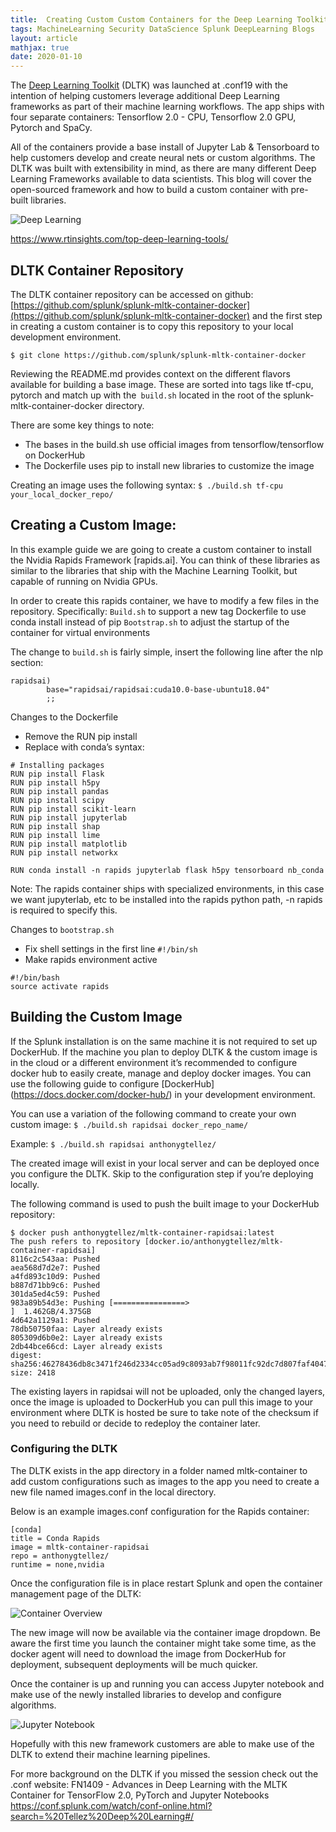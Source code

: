 ```yaml
---
title:  Creating Custom Custom Containers for the Deep Learning Toolkit
tags: MachineLearning Security DataScience Splunk DeepLearning Blogs
layout: article
mathjax: true
date: 2020-01-10
---
```


The [Deep Learning Toolkit](https://splunkbase.splunk.com/app/4607/) (DLTK) was launched at .conf19 with the intention of helping customers leverage additional Deep Learning frameworks as part of their machine learning workflows. The app ships with four separate containers: Tensorflow 2.0 - CPU, Tensorflow 2.0 GPU, Pytorch and SpaCy.

All of the containers provide a base install of Jupyter Lab & Tensorboard to help customers develop and create neural nets or custom algorithms. The DLTK was built with extensibility in mind, as there are many different Deep Learning Frameworks available to data scientists. This blog will cover the open-sourced framework and how to build a custom container with pre-built libraries. 

![Deep Learning](https://splunk.nyc3.digitaloceanspaces.com/deep-learning.png)

https://www.rtinsights.com/top-deep-learning-tools/


## DLTK Container Repository
The DLTK container repository can be accessed on github: [https://github.com/splunk/splunk-mltk-container-docker](https://github.com/splunk/splunk-mltk-container-docker) and the first step in creating a custom container is to copy this repository to your local development environment. 

`$ git clone https://github.com/splunk/splunk-mltk-container-docker`

Reviewing the README.md provides context on the different flavors available for building a base image. These are sorted into tags like tf-cpu, pytorch and match up with the` build.sh` located in the root of the splunk-mltk-container-docker directory. 

There are some key things to note:
- The bases in the build.sh use official images from tensorflow/tensorflow on DockerHub
- The Dockerfile uses pip to install new libraries to customize the image

Creating an image uses the following syntax:
`$ ./build.sh tf-cpu your_local_docker_repo/`

## Creating a Custom Image:
In this example guide we are going to create a custom container to install the Nvidia Rapids Framework [rapids.ai]. You can think of these libraries as similar to the libraries that ship with the Machine Learning Toolkit, but capable of running on Nvidia GPUs. 

In order to create this rapids container, we have to modify a few files in the repository. 
Specifically:
`Build.sh` to support a new tag
Dockerfile to use conda install instead of pip
`Bootstrap.sh`  to adjust the startup of the container for virtual environments

The change to `build.sh` is fairly simple, insert the following line after the nlp section:

```	
rapidsai)
		base="rapidsai/rapidsai:cuda10.0-base-ubuntu18.04"
		;;
```

Changes to the Dockerfile
- Remove the RUN pip install 
- Replace with conda’s syntax:

```
# Installing packages
RUN pip install Flask
RUN pip install h5py
RUN pip install pandas
RUN pip install scipy
RUN pip install scikit-learn
RUN pip install jupyterlab
RUN pip install shap
RUN pip install lime
RUN pip install matplotlib
RUN pip install networkx
```

```
RUN conda install -n rapids jupyterlab flask h5py tensorboard nb_conda
```

Note: The rapids container ships with specialized environments, in this case we want jupyterlab, etc to be installed into the rapids python path,  -n rapids is required to specify this. 

Changes to `bootstrap.sh`
- Fix shell settings in the first line `#!/bin/sh`
- Make rapids environment active

```
#!/bin/bash
source activate rapids
```

## Building the Custom Image
If the Splunk installation is on the same machine it is not required to set up DockerHub. If the machine you plan to deploy DLTK & the custom image is in the cloud or a different environment it’s recommended to configure docker hub to easily create, manage and deploy docker images. 
You can use the following guide to configure [DockerHub] (https://docs.docker.com/docker-hub/) in your development environment. 

You can use a variation of the following command to create your own custom image:
`$ ./build.sh rapidsai docker_repo_name/`

Example:
`$ ./build.sh rapidsai anthonygtellez/`

The created image will exist in your local server and can be deployed once you configure the DLTK. Skip to the configuration step if you’re deploying locally.

The following command is used to push the built image to your DockerHub repository:
```
$ docker push anthonygtellez/mltk-container-rapidsai:latest
The push refers to repository [docker.io/anthonygtellez/mltk-container-rapidsai]
8116c2c543aa: Pushed 
aea568d7d2e7: Pushed 
a4fd893c10d9: Pushed 
b887d71bb9c6: Pushed 
301da5ed4c59: Pushed 
983a89b54d3e: Pushing [================>                                  ]  1.462GB/4.375GB
4d642a1129a1: Pushed 
78db50750faa: Layer already exists 
805309d6b0e2: Layer already exists 
2db44bce66cd: Layer already exists 
digest: sha256:46278436db8c3471f246d2334cc05ad9c8093ab7f98011fc92dc7d807faf4047 size: 2418 
```

The existing layers in rapidsai will not be uploaded, only the changed layers, once the image is uploaded to DockerHub you can pull this image to your environment where DLTK is hosted
be sure to take note of the checksum if you need to rebuild or decide to redeploy the container later. 

### Configuring the DLTK
The DLTK exists in the app directory in a folder named mltk-container to add custom configurations such as images to the app you need to create a new file named images.conf in the local directory. 

Below is an example images.conf configuration for the Rapids container:

```
[conda]
title = Conda Rapids
image = mltk-container-rapidsai
repo = anthonygtellez/
runtime = none,nvidia
```

Once the configuration file is in place restart Splunk and open the container management page of the DLTK:

![Container Overview](http://splunk.nyc3.digitaloceanspaces.com/dltk-containers.png)

The new image will now be available via the container image dropdown. Be aware the first time you launch the container might take some time, as the docker agent will need to download the image from DockerHub for deployment, subsequent deployments will be much quicker. 

Once the container is up and running you can access Jupyter notebook and make use of the newly installed libraries to develop and configure algorithms. 

![Jupyter Notebook](http://splunk.nyc3.digitaloceanspaces.com/jupyter-notebook.png)

Hopefully with this new framework customers are able to make use of the DLTK to extend their machine learning pipelines. 

For more background on the DLTK if you missed the session check out the .conf website:
FN1409 - Advances in Deep Learning with the MLTK Container for TensorFlow 2.0, PyTorch and Jupyter Notebooks
https://conf.splunk.com/watch/conf-online.html?search=%20Tellez%20Deep%20Learning#/
